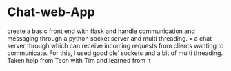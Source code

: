 # Chat-web-App
create a basic front end with flask and handle communication and messaging through a python socket server and multi threading. • a chat server through which can receive incoming requests from clients wanting to communicate. For this, I used good ole’ sockets and a bit of multi threading.
Taken help from Tech with Tim and learned from it

